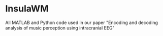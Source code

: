 # InsulaWM
All MATLAB and Python code used in our paper "Encoding and decoding analysis of music perception using intracranial EEG"
